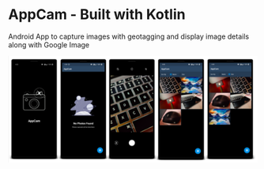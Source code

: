# AppCam - Built with Kotlin
Android App to capture images with geotagging and display image details along with Google Image

![alt text](https://github.com/KPS250/AppCam/blob/master/app/src/main/res/drawable/screenshots.png)
